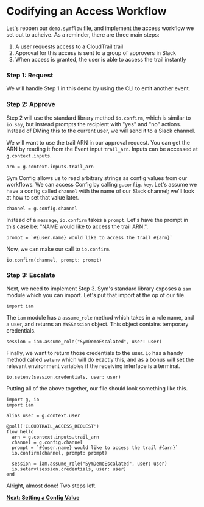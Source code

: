 # Codifying an Access Workflow

Let's reopen our `demo.symflow` file, and implement the access workflow we set out to acheive. As a reminder, there are three main steps:

1. A user requests access to a CloudTrail trail
2. Approval for this access is sent to a group of approvers in Slack
3. When access is granted, the user is able to access the trail instantly

### Step 1: Request

We will handle Step 1 in this demo by using the CLI to emit another event.

### Step 2: Approve

Step 2 will use the standard library method `io.confirm`, which is similar to `io.say`, but instead prompts the recipient with "yes" and "no" actions. Instead of DMing this to the current user, we will send it to a Slack channel.

We will want to use the trail ARN in our approval request. You can get the ARN by reading it from the Event input `trail_arn`. Inputs can be accessed at `g.context.inputs`.

```symflow
arn = g.context.inputs.trail_arn
```

Sym Config allows us to read arbitrary strings as config values from our workflows. We can access Config by calling `g.config.key`. Let's assume we have a config called `channel` with the name of our Slack channel; we'll look at how to set that value later.

```symflow
channel = g.config.channel
```

Instead of a `message`, `io.confirm` takes a `prompt`. Let's have the prompt in this case be: "NAME would like to access the trail ARN.".

```symflow
prompt = `#{user.name} would like to access the trail #{arn}`
```

Now, we can make our call to `io.confirm`.

```symflow
io.confirm(channel, prompt: prompt)
```

### Step 3: Escalate

Next, we need to implement Step 3. Sym's standard library exposes a `iam` module which you can import. Let's put that import at the op of our file.

```symflow
import iam
```

The `iam` module has a `assume_role` method which takes in a role name, and a user, and returns an `AWSSession` object. This object contains temporary credentials.

```symflow
session = iam.assume_role("SymDemoEscalated", user: user)
```

Finally, we want to return those credentials to the user. `io` has a handy method called `setenv` which will do exactly this, and as a bonus will set the relevant environment variables if the receiving interface is a terminal.

```symflow
io.setenv(session.credentials, user: user)
```

Putting all of the above together, our file should look something like this.

```symflow
import g, io
import iam

alias user = g.context.user

@poll('CLOUDTRAIL_ACCESS_REQUEST')
flow hello
  arn = g.context.inputs.trail_arn
  channel = g.config.channel
  prompt = `#{user.name} would like to access the trail #{arn}`
  io.confirm(channel, prompt: prompt)

  session = iam.assume_role("SymDemoEscalated", user: user)
  io.setenv(session.credentials, user: user)
end
```

Alright, almost done! Two steps left.

**[Next: Setting a Config Value](08_setting_config.md)**
